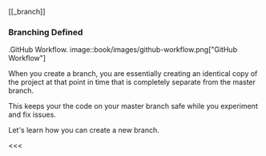 [[_branch]]
### Branching Defined

.GitHub Workflow.
image::book/images/github-workflow.png["GitHub Workflow"]

When you create a branch, you are essentially creating an identical copy of the project at that point in time that is completely separate from the master branch.

This keeps your the code on your master branch safe while you experiment and fix issues.

Let's learn how you can create a new branch.

<<<
